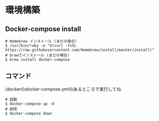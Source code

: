 # 環境構築

## Docker-compose install
```
# Homebrew インストール (まだの場合)
$ /usr/bin/ruby -e "$(curl -fsSL https://raw.githubusercontent.com/Homebrew/install/master/install)"
# brewでインストール (まだの場合)
$ brew install docker-compose
```

## コマンド
/dockerのdocker-compose.ymlのあるところで実行してね
```
# 起動
$ docker-compose up -d
# 削除
$ docker-compose down
```
